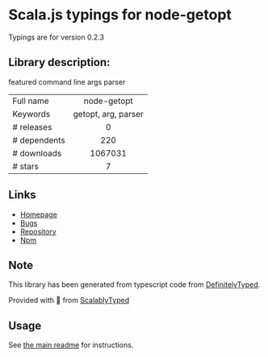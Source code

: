 
# Scala.js typings for node-getopt

Typings are for version 0.2.3

## Library description:
featured command line args parser

|                    |                 |
| ------------------ | :-------------: |
| Full name          | node-getopt |
| Keywords           | getopt, arg, parser |
| # releases         | 0 |
| # dependents       | 220 |
| # downloads        | 1067031 |
| # stars            | 7 |

## Links
- [Homepage](https://github.com/jiangmiao/node-getopt)
- [Bugs](https://github.com/jiangmiao/node-getopt/issues)
- [Repository](https://github.com/jiangmiao/node-getopt)
- [Npm](https://www.npmjs.com/package/node-getopt)
    


## Note
This library has been generated from typescript code from [DefinitelyTyped](https://definitelytyped.org).

Provided with :purple_heart: from [ScalablyTyped](https://github.com/oyvindberg/ScalablyTyped)

## Usage
See [the main readme](../../readme.md) for instructions.


